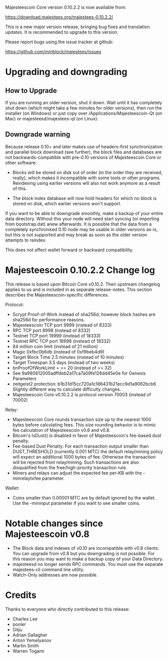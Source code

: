 Majesteescoin Core version 0.10.2.2 is now available from:

  <https://download.majestees.org/majestees-0.10.2.2/>

This is a new major version release, bringing bug fixes and translation 
updates. It is recommended to upgrade to this version.

Please report bugs using the issue tracker at github:

  <https://github.com/minblock/majestees/issues>

Upgrading and downgrading
=========================

How to Upgrade
--------------

If you are running an older version, shut it down. Wait until it has completely
shut down (which might take a few minutes for older versions), then run the
installer (on Windows) or just copy over /Applications/Majesteescoin-Qt (on Mac) or
majesteesd/majestees-qt (on Linux).

Downgrade warning
------------------

Because release 0.10+ and later makes use of headers-first synchronization and
parallel block download (see further), the block files and databases are not
backwards-compatible with pre-0.10 versions of Majesteescoin Core or other software:

* Blocks will be stored on disk out of order (in the order they are
received, really), which makes it incompatible with some tools or
other programs. Reindexing using earlier versions will also not work
anymore as a result of this.

* The block index database will now hold headers for which no block is
stored on disk, which earlier versions won't support.

If you want to be able to downgrade smoothly, make a backup of your entire data
directory. Without this your node will need start syncing (or importing from
bootstrap.dat) anew afterwards. It is possible that the data from a completely
synchronised 0.10 node may be usable in older versions as-is, but this is not
supported and may break as soon as the older version attempts to reindex.

This does not affect wallet forward or backward compatibility.


Majesteescoin 0.10.2.2 Change log
============================
This release is based upon Bitcoin Core v0.10.2.  Their upstream changelog applies to us and
is included in as separate release-notes.  This section describes the Majesteescoin-specific differences.

Protocol:
- Scrypt Proof-of-Work instead of sha256d, however block hashes are sha256d for performance reasons.
- Majesteescoin TCP port 9999 (instead of 8333)
- RPC TCP port 8998 (instead of 8332)
- Testnet TCP port 19999 (instead of 18333)
- Testnet RPC TCP port 18998 (instead of 18332)
- 84 million coin limit  (instead of 21 million)
- Magic 0xfbc0b6db       (instead of 0xf9beb4d9)
- Target Block Time 2.5 minutes (instead of 10 minutes)
- Target Timespan 3.5 days      (instead of two weeks)
- bnProofOfWorkLimit = >> 20    (instead of >> 32)
- See 9a980612005adffdeb2a17ca7a09fe126dd45e0e for Genesis Parameters
- zeitgeist2 protection: b1b31d15cc720a1c186431b21ecc9d1a9062bcb6 Slightly different way to calculate difficulty changes.
- Majesteescoin Core v0.10.2.2 is protocol version 70003 (instead of 70002)

Relay:
- Majesteescoin Core rounds transaction size up to the nearest 1000 bytes before calculating fees.  This size rounding behavior is to mimic fee calculation of Majesteescoin v0.6 and v0.8.
- Bitcoin's IsDust() is disabled in favor of Majesteescoin's fee-based dust penalty.
- Fee-based Dust Penalty: For each transaction output smaller than DUST_THRESHOLD (currently 0.001 MTC) the default relay/mining policy will expect an additional 1000 bytes of fee.  Otherwise the transaction will be rejected from relay/mining.  Such transactions are also disqualified from the free/high-priority transaction rule.
- Miners and relays can adjust the expected fee per-KB with the -minrelaytxfee parameter.

Wallet:
- Coins smaller than 0.00001 MTC are by default ignored by the wallet.  Use the -mininput parameter if you want to see smaller coins.

Notable changes since Majesteescoin v0.8
===================================

- The Block data and indexes of v0.10 are incompatible with v0.8 clients.  You can upgrade from v0.8 but you downgrading is not possible.  For this reason you may want to make a backup copy of your Data Directory.
- majesteesd no longer sends RPC commands.  You must use the separate majestees-cli command line utility.
- Watch-Only addresses are now possible.

Credits
=======

Thanks to everyone who directly contributed to this release:

- Charles Lee
- pooler
- Gitju
- Adrian Gallagher
- Anton Yemelyanov
- Martin Smith
- Warren Togami
